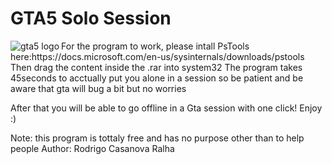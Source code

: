 <h1>GTA5 Solo Session</h1>
<img src="http://4.bp.blogspot.com/-iKUxWk0BhK4/UYh-a5HmcFI/AAAAAAAABpc/NRoJCTJp8yM/s1600/gta-v-logo.png" alt="gta5 logo" align="left">
For the program to work, please intall PsTools here:https://docs.microsoft.com/en-us/sysinternals/downloads/pstools
Then drag the content inside the .rar into system32
The program takes 45seconds to acctually put you alone in a session so be patient and be aware that gta will bug a bit but no worries

After that you will be able to go offline in a Gta session with one click!
Enjoy :)

Note: this program is tottaly free and has no purpose other than to help people
Author: Rodrigo Casanova Ralha
